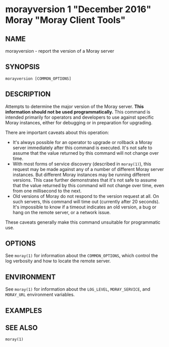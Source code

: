 # morayversion 1 "December 2016" Moray "Moray Client Tools"

## NAME

morayversion - report the version of a Moray server

## SYNOPSIS

`morayversion [COMMON_OPTIONS]`

## DESCRIPTION

Attempts to determine the major version of the Moray server.  **This information
should not be used programmatically.**  This command is intended primarily for
operators and developers to use against specific Moray instances, either for
debugging or in preparation for upgrading.

There are important caveats about this operation:

- It's always possible for an operator to upgrade or rollback a Moray server
  immediately after this command is executed.  It's not safe to assume that the
  value returned by this command will not change over time.
- With most forms of service discovery (described in `moray(1)`), this request
  may be made against any of a number of different Moray server instances.  But
  different Moray instances may be running different versions.  This case
  further demonstrates that it's not safe to assume that the value returned by
  this command will not change over time, even from one millisecond to the next.
- Old versions of Moray do not respond to the version request at all.  On such
  servers, this command will time out (currently after 20 seconds).  It's
  impossible to know if a timeout indicates an old version, a bug or hang on the
  remote server, or a network issue.

These caveats generally make this command unsuitable for programmatic use.

## OPTIONS

See `moray(1)` for information about the `COMMON_OPTIONS`, which control
the log verbosity and how to locate the remote server.

## ENVIRONMENT

See `moray(1)` for information about the `LOG_LEVEL`, `MORAY_SERVICE`, and
`MORAY_URL` environment variables.

## EXAMPLES

<!-- XXX -->

## SEE ALSO

`moray(1)`
